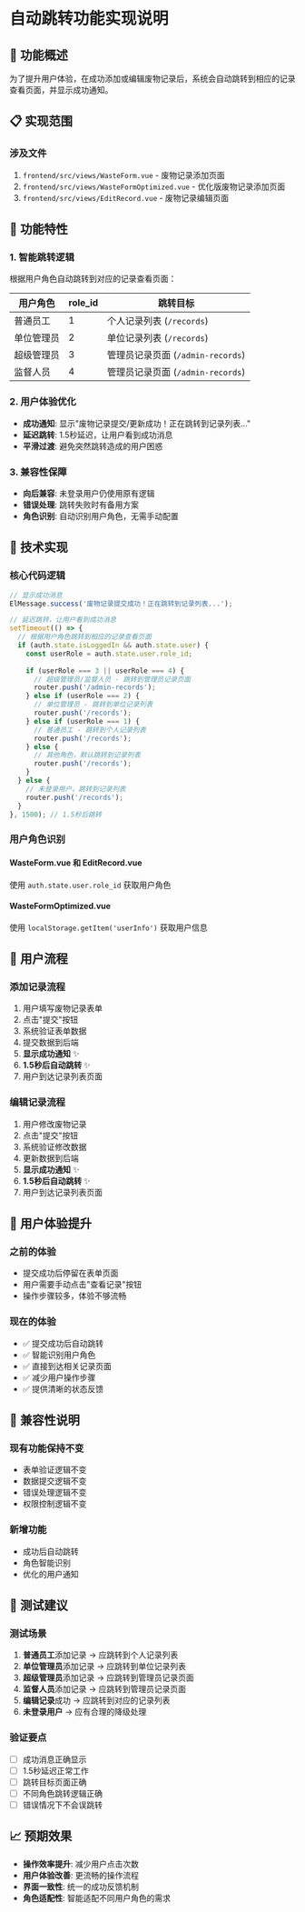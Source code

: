 # 自动跳转功能实现说明

## 🎯 功能概述

为了提升用户体验，在成功添加或编辑废物记录后，系统会自动跳转到相应的记录查看页面，并显示成功通知。

## 📋 实现范围

### 涉及文件
1. `frontend/src/views/WasteForm.vue` - 废物记录添加页面
2. `frontend/src/views/WasteFormOptimized.vue` - 优化版废物记录添加页面
3. `frontend/src/views/EditRecord.vue` - 废物记录编辑页面

## 🚀 功能特性

### 1. 智能跳转逻辑

根据用户角色自动跳转到对应的记录查看页面：

| 用户角色 | role_id | 跳转目标 |
|---------|---------|----------|
| 普通员工 | 1 | 个人记录列表 (`/records`) |
| 单位管理员 | 2 | 单位记录列表 (`/records`) |
| 超级管理员 | 3 | 管理员记录页面 (`/admin-records`) |
| 监督人员 | 4 | 管理员记录页面 (`/admin-records`) |

### 2. 用户体验优化

- **成功通知**: 显示"废物记录提交/更新成功！正在跳转到记录列表..."
- **延迟跳转**: 1.5秒延迟，让用户看到成功消息
- **平滑过渡**: 避免突然跳转造成的用户困惑

### 3. 兼容性保障

- **向后兼容**: 未登录用户仍使用原有逻辑
- **错误处理**: 跳转失败时有备用方案
- **角色识别**: 自动识别用户角色，无需手动配置

## 🔧 技术实现

### 核心代码逻辑

```javascript
// 显示成功消息
ElMessage.success('废物记录提交成功！正在跳转到记录列表...');

// 延迟跳转，让用户看到成功消息
setTimeout(() => {
  // 根据用户角色跳转到相应的记录查看页面
  if (auth.state.isLoggedIn && auth.state.user) {
    const userRole = auth.state.user.role_id;
    
    if (userRole === 3 || userRole === 4) {
      // 超级管理员/监督人员 - 跳转到管理员记录页面
      router.push('/admin-records');
    } else if (userRole === 2) {
      // 单位管理员 - 跳转到单位记录列表
      router.push('/records');
    } else if (userRole === 1) {
      // 普通员工 - 跳转到个人记录列表
      router.push('/records');
    } else {
      // 其他角色，默认跳转到记录列表
      router.push('/records');
    }
  } else {
    // 未登录用户，跳转到记录列表
    router.push('/records');
  }
}, 1500); // 1.5秒后跳转
```

### 用户角色识别

#### WasteForm.vue 和 EditRecord.vue
使用 `auth.state.user.role_id` 获取用户角色

#### WasteFormOptimized.vue
使用 `localStorage.getItem('userInfo')` 获取用户信息

## 📱 用户流程

### 添加记录流程
1. 用户填写废物记录表单
2. 点击"提交"按钮
3. 系统验证表单数据
4. 提交数据到后端
5. **显示成功通知** ✨
6. **1.5秒后自动跳转** ✨
7. 用户到达记录列表页面

### 编辑记录流程
1. 用户修改废物记录
2. 点击"提交"按钮
3. 系统验证修改数据
4. 更新数据到后端
5. **显示成功通知** ✨
6. **1.5秒后自动跳转** ✨
7. 用户到达记录列表页面

## 🎁 用户体验提升

### 之前的体验
- 提交成功后停留在表单页面
- 用户需要手动点击"查看记录"按钮
- 操作步骤较多，体验不够流畅

### 现在的体验
- ✅ 提交成功后自动跳转
- ✅ 智能识别用户角色
- ✅ 直接到达相关记录页面
- ✅ 减少用户操作步骤
- ✅ 提供清晰的状态反馈

## 🔄 兼容性说明

### 现有功能保持不变
- 表单验证逻辑不变
- 数据提交逻辑不变
- 错误处理逻辑不变
- 权限控制逻辑不变

### 新增功能
- 成功后自动跳转
- 角色智能识别
- 优化的用户通知

## 🧪 测试建议

### 测试场景
1. **普通员工**添加记录 → 应跳转到个人记录列表
2. **单位管理员**添加记录 → 应跳转到单位记录列表
3. **超级管理员**添加记录 → 应跳转到管理员记录页面
4. **监督人员**添加记录 → 应跳转到管理员记录页面
5. **编辑记录**成功 → 应跳转到对应的记录列表
6. **未登录用户** → 应有合理的降级处理

### 验证要点
- [ ] 成功消息正确显示
- [ ] 1.5秒延迟正常工作
- [ ] 跳转目标页面正确
- [ ] 不同角色跳转逻辑正确
- [ ] 错误情况下不会误跳转

## 📈 预期效果

- **操作效率提升**: 减少用户点击次数
- **用户体验改善**: 更流畅的操作流程
- **界面一致性**: 统一的成功反馈机制
- **角色适配性**: 智能适配不同用户角色的需求 
